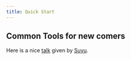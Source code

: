 ```yaml
---
title: Quick Start 
---
```



## Common Tools for new comers 

Here is a nice [talk](https://indico.ihep.ac.cn/event/7614/session/9/material/0/0.pdf) given by [Suyu](/members/Suyu_Xiao/). 




